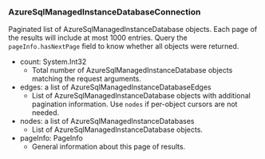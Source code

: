 ### AzureSqlManagedInstanceDatabaseConnection
Paginated list of AzureSqlManagedInstanceDatabase objects. Each page of the results will include at most 1000 entries. Query the `pageInfo.hasNextPage` field to know whether all objects were returned.

- count: System.Int32
  - Total number of AzureSqlManagedInstanceDatabase objects matching the request arguments.
- edges: a list of AzureSqlManagedInstanceDatabaseEdges
  - List of AzureSqlManagedInstanceDatabase objects with additional pagination information. Use `nodes` if per-object cursors are not needed.
- nodes: a list of AzureSqlManagedInstanceDatabases
  - List of AzureSqlManagedInstanceDatabase objects.
- pageInfo: PageInfo
  - General information about this page of results.
